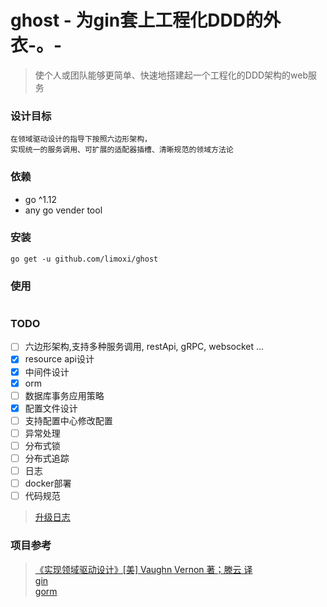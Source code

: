 # ghost - 为gin套上工程化DDD的外衣-。-
> 使个人或团队能够更简单、快速地搭建起一个工程化的DDD架构的web服务

### 设计目标
```
在领域驱动设计的指导下按照六边形架构，
实现统一的服务调用、可扩展的适配器插槽、清晰规范的领域方法论
```

### 依赖
- go ^1.12
- any go vender tool

### 安装
```shell script
go get -u github.com/limoxi/ghost
```

### 使用
```go

```

### TODO
- [ ] 六边形架构,支持多种服务调用, restApi, gRPC, websocket ...
- [x] resource api设计
- [x] 中间件设计
- [x] orm
- [ ] 数据库事务应用策略
- [x] 配置文件设计
- [ ] 支持配置中心修改配置
- [ ] 异常处理
- [ ] 分布式锁
- [ ] 分布式追踪
- [ ] 日志
- [ ] docker部署
- [ ] 代码规范

> [升级日志](./update_log.md)

### 项目参考
>[《实现领域驱动设计》[美] Vaughn Vernon 著；滕云 译](https://item.jd.com/11423256.html)  
>[gin](https://github.com/gin-gonic/gin)  
>[gorm](https://github.com/jinzhu/gorm)  